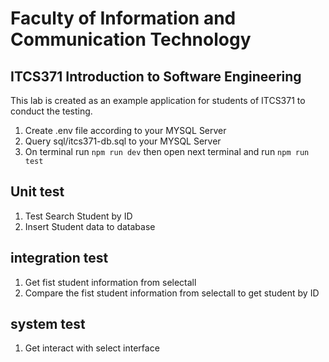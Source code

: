 # Faculty of Information and Communication Technology

## ITCS371 Introduction to Software Engineering

This lab is created as an example application for students of ITCS371 to conduct the testing.

1. Create .env file according to your MYSQL Server
2. Query sql/itcs371-db.sql to your MYSQL Server
3. On terminal run `npm run dev` then open next terminal and run `npm run test`

## Unit test

1. Test Search Student by ID
2. Insert Student data to database

## integration test

1. Get fist student information from selectall
2. Compare the fist student information from selectall to get student by ID

## system test

1. Get interact with select interface
